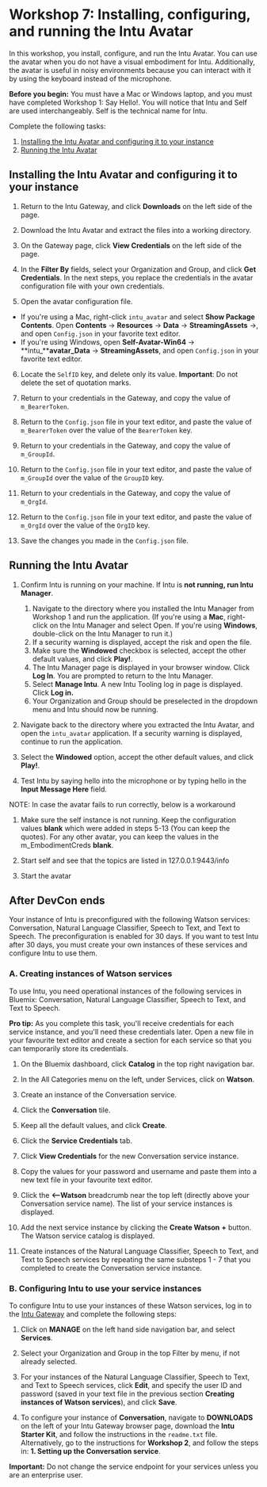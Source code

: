 # Workshop 7: Installing, configuring, and running the Intu Avatar

In this workshop, you install, configure, and run the Intu Avatar. You can use the avatar when you do not have a visual embodiment for Intu. Additionally, the avatar is useful in noisy environments because you can interact with it by using the keyboard instead of the microphone.

**Before you begin:** You must have a Mac or Windows laptop, and you must have completed Workshop 1: Say Hello!. You will notice that Intu and Self are used interchangeably. Self is the technical name for Intu.

Complete the following tasks:

1. [Installing the Intu Avatar and configuring it to your instance](#installing-the-intu-avatar-and-configuring-it-to-your-instance)
2. [Running the Intu Avatar](#running-the-intu-avatar)

## Installing the Intu Avatar and configuring it to your instance

1. Return to the Intu Gateway, and click **Downloads** on the left side of the page.

2. Download the Intu Avatar and extract the files into a working directory.

3. On the Gateway page, click **View Credentials** on the left side of the page.

4. In the **Filter By** fields, select your Organization and Group, and click **Get Credentials**. In the next steps, you replace the credentials in the avatar configuration file with your own credentials.

5. Open the avatar configuration file.
  * If you're using a Mac, right-click `intu_avatar` and select **Show Package Contents**. Open **Contents** -> **Resources** -> **Data** -> **StreamingAssets** ->, and open `Config.json` in your favorite text editor.
  * If you're using Windows, open **Self-Avatar-Win64** -> **intu_****avatar_Data** -> **StreamingAssets**, and open `Config.json` in your favorite text editor.

6. Locate the `SelfID` key, and delete only its value. **Important**: Do not delete the set of quotation marks.

7. Return to your credentials in the Gateway, and copy the value of `m_BearerToken`.

8. Return to the `Config.json` file in your text editor, and paste the value of `m_BearerToken` over the value of the `BearerToken` key.

9. Return to your credentials in the Gateway, and copy the value of `m_GroupId`.

10. Return to the `Config.json` file in your text editor, and paste the value of `m_GroupId` over the value of the `GroupID` key.

11. Return to your credentials in the Gateway, and copy the value of `m_OrgId`.

12. Return to the `Config.json` file in your text editor, and paste the value of `m_OrgId` over the value of the `OrgID` key.

13. Save the changes you made in the `Config.json` file.
  
## Running the Intu Avatar
1. Confirm Intu is running on your machine. If Intu is **not running, run Intu Manager**.

 	1. Navigate to the directory where you installed the Intu Manager from Workshop 1 and run the application. (If you're using a **Mac**, right-click on the Intu Manager and select Open. If you're using **Windows**, double-click on the Intu Manager to run it.) 
 	2. If a security warning is displayed, accept the risk and open the file.
 	3. Make sure the **Windowed** checkbox is selected, accept the other default values, and click **Play!**. 
 	4. The Intu Manager page is displayed in your browser window. Click **Log In**. You are prompted to return to the Intu Manager. 
 	5. Select **Manage Intu**. A new Intu Tooling log in page is displayed. Click **Log in.**
 	6. Your Organization and Group should be preselected in the dropdown menu and Intu should now be running.

2. Navigate back to the directory where you extracted the Intu Avatar, and open the `intu_avatar` application. If a security warning is displayed, continue to run the application.

2. Select the **Windowed** option, accept the other default values, and click **Play!**.

3. Test Intu by saying hello into the microphone or by typing hello in the **Input Message Here** field.

NOTE: In case the avatar fails to run correctly, below is a workaround

1. Make sure the self instance is not running. Keep the configuration values **blank** which were added in steps 5-13 (You can keep the quotes).  For any other avatar, you can keep the values in the m_EmbodimentCreds **blank**.

2. Start self and see that the topics are listed in 127.0.0.1:9443/info

3. Start the avatar

## After DevCon ends

Your instance of Intu is preconfigured with the following Watson services: Conversation, Natural Language Classifier, Speech to Text, and Text to Speech. The preconfiguration is enabled for 30 days. If you want to test Intu after 30 days, you must create your own instances of these services and configure Intu to use them.

### A. Creating instances of Watson services

To use Intu, you need operational instances of the following services in Bluemix: Conversation, Natural Language Classifier, Speech to Text, and Text to Speech.

**Pro tip:** As you complete this task, you'll receive credentials for each service instance, and you'll need these credentials later. Open a new file in your favourite text editor and create a section for each service so that you can temporarily store its credentials.

1. On the Bluemix dashboard, click **Catalog** in the top right navigation bar.

2. In the All Categories menu on the left, under Services, click on **Watson**.

3. Create an instance of the Conversation service.
  1. Click the **Conversation** tile.
  2. Keep all the default values, and click **Create**.
  3. Click the **Service Credentials** tab.
  4. Click **View Credentials** for the new Conversation service instance.
  5. Copy the values for your password and username and paste them into a new text file in your favourite text editor.
  6. Click the **<--Watson** breadcrumb near the top left (directly above your Conversation service name). The list of your service instances is displayed.
  7. Add the next service instance by clicking the **Create Watson** **+** button. The Watson service catalog is displayed.

4. Create instances of the Natural Language Classifier, Speech to Text, and Text to Speech services by repeating the same substeps 1 - 7 that you completed to create the Conversation service instance.


### B. Configuring Intu to use your service instances

To configure Intu to use your instances of these Watson services, log in to the [Intu Gateway](https://rg-gateway.mybluemix.net/) and complete the following steps:

1. Click on **MANAGE** on the left hand side navigation bar, and select **Services**. 

2. Select your Organization and Group in the top Filter by menu, if not already selected.

3. For your instances of the Natural Language Classifier, Speech to Text, and Text to Speech services, click **Edit**, and specify the user ID and password (saved in your text file in the previous section **Creating instances of Watson services**), and click **Save**.

4. To configure your instance of **Conversation**, navigate to **DOWNLOADS** on the left of your Intu Gateway browser page, download the **Intu Starter Kit**, and follow the instructions in the `readme.txt` file. Alternatively, go to the instructions for **Workshop 2**, and follow the steps in: **1. Setting up the Conversation service**.
 

**Important:** Do not change the service endpoint for your services unless you are an enterprise user.
